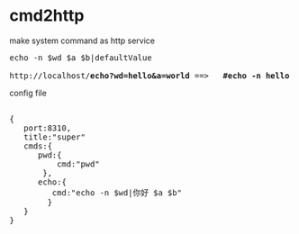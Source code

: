cmd2http
=========

make system command as http service
<pre>
echo -n $wd $a $b|defaultValue 

http://localhost/<b>echo?wd=hello&a=world</b> ==&gt;   <b>#echo -n hello world defaultValue</b> 
</pre>
config file
<pre>    
{
   port:8310,
   title:"super"
   cmds:{
      pwd:{
          cmd:"pwd"
       },
      echo:{
         cmd:"echo -n $wd|你好 $a $b"
        }
   }
}
</pre>
